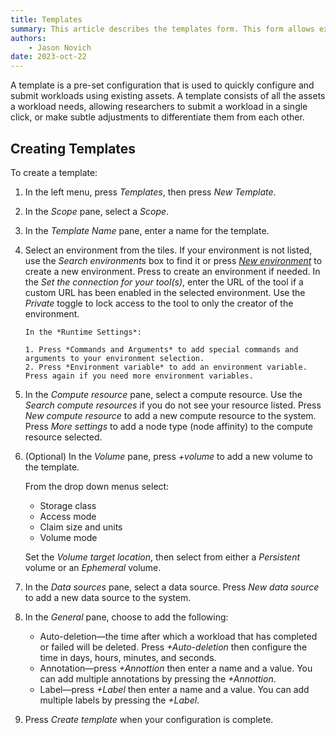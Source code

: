 ```yaml
---
title: Templates
summary: This article describes the templates form. This form allows explains what a template is, and where it is used..
authors:
    - Jason Novich
date: 2023-oct-22
---
```


A template is a pre-set configuration that is used to quickly configure and submit workloads using existing assets.
A template consists of all the assets a workload needs, allowing researchers to submit a workload in a single click, or make subtle adjustments to differentiate them from each other.

## Creating Templates

To create a template:

1. In the left menu, press *Templates*, then press *New Template*.
2. In the *Scope* pane, select a *Scope*.
3. In the *Template Name* pane, enter a name for the template.
4. Select an environment from the tiles. If your environment is not listed, use the *Search environments* box to find it or press [*New environment*](../../Researcher/user-interface/workspaces/create/create-env.md) to create a new environment. Press  to create an environment if needed. In the *Set the connection for your tool(s)*, enter the URL of the tool if a custom URL has been enabled in the selected environment. Use the *Private* toggle to lock access to the tool to only the creator of the environment.

       In the *Runtime Settings*:
    
       1. Press *Commands and Arguments* to add special commands and arguments to your environment selection.
       2. Press *Environment variable* to add an environment variable. Press again if you need more environment variables.

5. In the *Compute resource* pane, select a compute resource. Use the *Search compute resources* if you do not see your resource listed. Press *New compute resource* to add a new compute resource to the system. Press *More settings* to add a node type (node affinity) to the compute resource selected.
6. (Optional) In the *Volume* pane, press *+volume* to add a new volume to the template.

    From the drop down menus select:
    * Storage class
    * Access mode
    * Claim size and units
    * Volume mode

    Set the *Volume target location*, then select from either a *Persistent* volume or an *Ephemeral* volume.

7. In the *Data sources* pane, select a data source. Press *New data source* to add a new data source to the system.
8. In the *General* pane, choose to add the following:

    * Auto-deletion&mdash;the time after which a workload that has completed or failed will be deleted. Press *+Auto-deletion* then configure the time in days, hours, minutes, and seconds.
    * Annotation&mdash;press *+Annottion* then enter a name and a value. You can add multiple annotations by pressing the *+Annottion*.
    * Label&mdash;press *+Label* then enter a name and a value. You can add multiple labels by pressing the *+Label*.

9. Press *Create template* when your configuration is complete.
